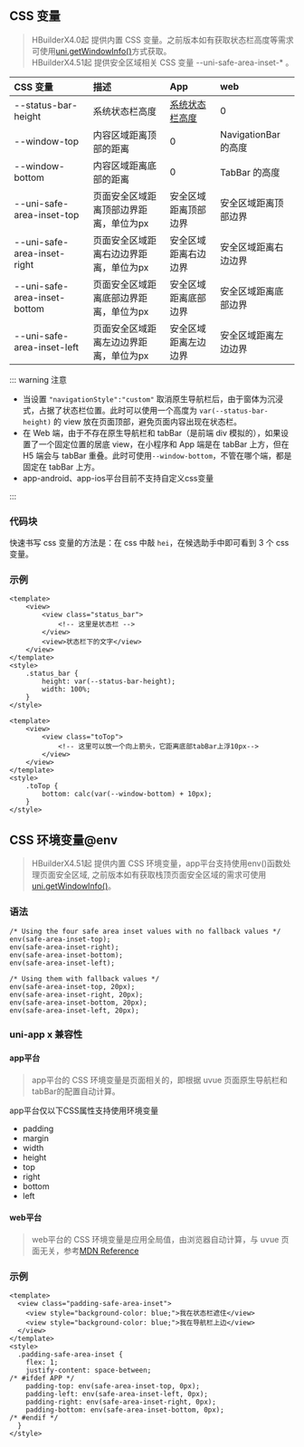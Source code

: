 
## CSS 变量 <Badge text="4.0（仅 Web 平台）">

> HBuilderX4.0起 提供内置 CSS 变量。之前版本如有获取状态栏高度等需求可使用[uni.getWindowInfo()](../../api/get-window-info.md)方式获取。  
> HBuilderX4.51起 提供安全区域相关 CSS 变量 --uni-safe-area-inset-* 。  

| CSS 变量| 描述| App| web|
| :- | :- | :- | :- |
| --status-bar-height | 系统状态栏高度| [系统状态栏高度](http://www.html5plus.org/doc/zh_cn/navigator.html#plus.navigator.getStatusbarHeight)| 0|
| --window-top| 内容区域距离顶部的距离 | 0| NavigationBar 的高度 |
| --window-bottom| 内容区域距离底部的距离 | 0| TabBar 的高度|
| --uni-safe-area-inset-top| 页面安全区域距离顶部边界距离，单位为px | 安全区域距离顶部边界| 安全区域距离顶部边界|
| --uni-safe-area-inset-right| 页面安全区域距离右边边界距离，单位为px | 安全区域距离右边边界| 安全区域距离右边边界|
| --uni-safe-area-inset-bottom| 页面安全区域距离底部边界距离，单位为px | 安全区域距离底部边界| 安全区域距离底部边界|
| --uni-safe-area-inset-left| 页面安全区域距离左边边界距离，单位为px | 安全区域距离左边边界| 安全区域距离左边边界|

::: warning 注意

- 当设置 `"navigationStyle":"custom"` 取消原生导航栏后，由于窗体为沉浸式，占据了状态栏位置。此时可以使用一个高度为 `var(--status-bar-height)` 的 view 放在页面顶部，避免页面内容出现在状态栏。
- 在 Web 端，由于不存在原生导航栏和 tabBar（是前端 div 模拟的），如果设置了一个固定位置的居底 view，在小程序和 App 端是在 tabBar 上方，但在 H5 端会与 tabBar 重叠。此时可使用`--window-bottom`，不管在哪个端，都是固定在 tabBar 上方。
- app-android、app-ios平台目前不支持自定义css变量

:::

### 代码块

快速书写 css 变量的方法是：在 css 中敲 `hei`，在候选助手中即可看到 3 个 css 变量。

### 示例

```vue
<template>
	<view>
		<view class="status_bar">
			<!-- 这里是状态栏 -->
		</view>
		<view>状态栏下的文字</view>
	</view>
</template>
<style>
	.status_bar {
		height: var(--status-bar-height);
		width: 100%;
	}
</style>
```

```vue
<template>
	<view>
		<view class="toTop">
			<!-- 这里可以放一个向上箭头，它距离底部tabBar上浮10px-->
		</view>
	</view>
</template>
<style>
	.toTop {
		bottom: calc(var(--window-bottom) + 10px);
	}
</style>
```



## CSS 环境变量@env  

> HBuilderX4.51起 提供内置 CSS 环境变量，app平台支持使用env()函数处理页面安全区域, 之前版本如有获取栈顶页面安全区域的需求可使用[uni.getWindowInfo()](../../api/get-window-info.md#safearea)。

### 语法  
```vue
/* Using the four safe area inset values with no fallback values */
env(safe-area-inset-top);
env(safe-area-inset-right);
env(safe-area-inset-bottom);
env(safe-area-inset-left);

/* Using them with fallback values */
env(safe-area-inset-top, 20px);
env(safe-area-inset-right, 20px);
env(safe-area-inset-bottom, 20px);
env(safe-area-inset-left, 20px);
```

### uni-app x 兼容性
#### app平台  

> app平台的 CSS 环境变量是页面相关的，即根据 uvue 页面原生导航栏和tabBar的配置自动计算。

app平台仅以下CSS属性支持使用环境变量  
- padding  
- margin  
- width  
- height  
- top  
- right  
- bottom  
- left  

#### web平台

> web平台的 CSS 环境变量是应用全局值，由浏览器自动计算，与 uvue 页面无关，参考[MDN Reference](https://developer.mozilla.org/zh-CN/docs/Web/CSS/env)  


### 示例

```vue
<template>
  <view class="padding-safe-area-inset">
    <view style="background-color: blue;">我在状态栏遮住</view>
    <view style="background-color: blue;">我在导航栏上边</view>
  </view>
</template>
<style>
  .padding-safe-area-inset {
    flex: 1;
    justify-content: space-between;
/* #ifdef APP */
    padding-top: env(safe-area-inset-top, 0px);
    padding-left: env(safe-area-inset-left, 0px);
    padding-right: env(safe-area-inset-right, 0px);
    padding-bottom: env(safe-area-inset-bottom, 0px);
/* #endif */
  }
</style>

```

